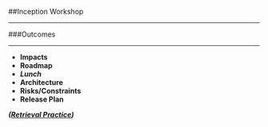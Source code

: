 <!-- .slide: data-background="resources/footer.svg" data-background-size="contain" data-background-position="bottom"  -->

##Inception Workshop
- - -
###Outcomes
- - -
* **Impacts**
* **Roadmap**  <!-- .element: class="fragment"; -->
* _**Lunch**_ <!-- .element: class="fragment"; style="color:green" -->
* **Architecture**  <!-- .element: class="fragment"; -->
* **Risks/Constraints**  <!-- .element: class="fragment"; -->
* **Release Plan**  <!-- .element: class="fragment"; -->

_**([Retrieval Practice](http://bit.ly/predictors-of-organizational-performance))**_  <!-- .element: style="color:maroon; font-size: .5em" -->

<aside class="notes">
</aside>

<br/>
<br/>
<br/>
<br/>
<br/>
<br/>
<br/>
<br/>
<br/>
<br/>
<br/>
<br/>
<br/>
<br/>
<br/>
<br/>
<br/>
<br/>
<br/>
<br/>
<br/>
